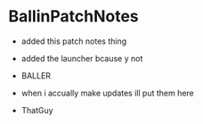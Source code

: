 # BallinPatchNotes

- added this patch notes thing
- added the launcher bcause y not
- BALLER
- when i accually make updates ill put them here

- ThatGuy
